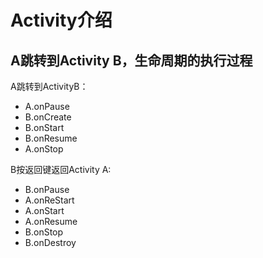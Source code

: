 # Activity介绍
## A跳转到Activity B，生命周期的执行过程

A跳转到ActivityB：
* A.onPause
* B.onCreate
* B.onStart
* B.onResume
* A.onStop

B按返回键返回Activity A:
* B.onPause
* A.onReStart
* A.onStart
* A.onResume
* B.onStop
* B.onDestroy
